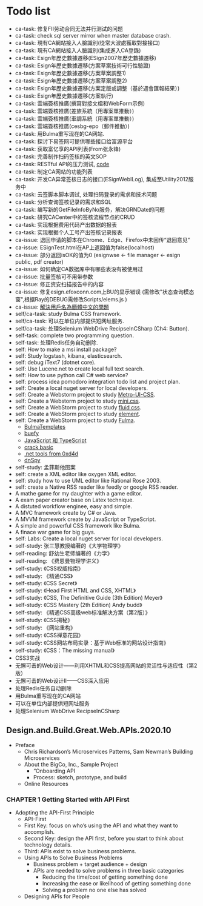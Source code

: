 # Todo list

* ca-task: 修复FII劳动合同无法并行测试的问题
* ca-task: check sql server mirror when master database crash.
* ca-task: 現有CA網站接入人臉識別(從常大波處獲取對接接口)
* ca-task: 現有CA網站接入人臉識別(集成進入CA登錄)
* ca-task: Esign年歷史數據遷移(ESign2007年歷史數據遷移)
* ca-task: Esign年歷史數據遷移(方案草案技術可行性驗證)
* ca-task: Esign年歷史數據遷移(方案草案調整1)
* ca-task: Esign年歷史數據遷移(方案草案調整2)
* ca-task: Esign年歷史數據遷移(方案定版或調整（基於週會匯報結果）)
* ca-task: Esign年歷史數據遷移(方案執行)
* ca-task: 雲端簽核推廣(撰寫對接文檔和WebForm示例)
* ca-task: 雲端簽核推廣(差旅系統（用專案單推動）)
* ca-task: 雲端簽核推廣(車調系統（用專案單推動）)
* ca-task: 雲端簽核推廣(cesbg-epo（郵件推動）)
* ca-task: 用Bulma重写现在的CA网站.
* ca-task: 探讨下易签网可提供哪些接口给富源平台
* ca-task: 获取富亿享的API列表(From张永锋)
* ca-task: 完善制作扫码签核的英文SOP
* ca-task: RESTful API的压力测试, [code](https://10.134.158.173/svn/esign/eSignCloud/eSignxPrototype)
* ca-task: 制定CA网站的功能列表
* ca-task: 开发CA异常签核日志的接口(ESignWebILog), 集成至Utility2012服务中
* ca-task: 云签脚本脚本调试, 处理扫码登录的需求和技术问题
* ca-task: 分析查询签核记录的需求和SQL
* ca-task: 编写新的GetFileInfoByNo服务，解决GRNDate的问题
* ca-task: 研究CACenter中的签核流程节点的CRUD
* ca-task: 实现根据费用代码产出数据的报表
* ca-task: 实现根据个人工号产出签核记录报表
* ca-issue: 退回申请的脚本在Chrome、Edge、Firefox中未回传“退回意见”
* ca-issue: ESignTest.html在AP上返回值为false(localhost)
* ca-issue: 部分返回isOK的值为0 (esignwse <- file manager <- esign public, pdf creator)
* ca-issue: 如何确定CA数据库中有哪些表没有被使用过
* ca-issue: 批量签核可不用带参数
* ca-issue: 修正资安扫描报告中的内容
* ca-issue: 修复esign.efoxconn.com上BU的显示错误 (需修改"状态查询模态窗",根据Ray的DEBUG需修改Scripts/elems.js )
* ca-issue: [解決用戶名為簡體中文的問題](https://10.134.158.173/svn/esign/eSignCloud/CAUtility)
* self/ca-task: study Bulma CSS framework.
* self/ca-task: 可以在单位内部提供短网址服务.
* self/ca-task: 处理Selenium WebDrive RecipseInCSharp (Ch4: Button).
* self-task: complete two programming question.
* self-task: 处理Redis任务自动删除.
* self: How to make a msi install package?
* self: Study logstash, kibana, elasticsearch.
* self: debug iText7 (dotnet core).
* self: Use Lucene.net to create local full text search.
* self: How to use python call C# web service?
* self: process idea pomodoro integration todo list and project plan.
* self: Create a local nuget server for local developers.
* self: Create a Webstorm project to study [Metro-UI-CSS](https://metroui.org.ua/).
* self: Create a Webstorm project to study [mini.css](https://minicss.org/).
* self: Create a WebStorm project to study [fluid css](https://github.com/fluid-framework/Fluid/).
* self: Create a WebStorm project to study [element](https://element.eleme.cn/#/zh-CN).
* self: Create a WebStorm project to study [Fulma](https://github.com/Fulma/Fulma).
  * [BulmaTemplates](https://github.com/BulmaTemplates/bulma-templates)
  * [buefy](https://buefy.org/)
  * [JavaScript 和 TypeScript](https://docs.microsoft.com/zh-cn/visualstudio/javascript/?view=vs-2019)
  * [crack basic](https://www.52pojie.cn/thread-582852-1-1.html)
  * [.net tools from 0xd4d](https://github.com/0xd4d?tab=repositories)
  * [dnSpy](https://github.com/0xd4d/dnSpy)
* self-study: 孟菲斯他图案
* self: create a XML editor like oxygen XML editor.
* self: study how to use UML editor like Rational Rose 2003.
* self: create a Native RSS reader like feedly or google RSS reader.
* A mathe game for my daughter with a game editor.
* A exam paper creator base on Latex technique.
* A distuted workflow enginee, easy and simple.
* A MVC framework create by C# or Java.
* A MVVM framework create by JavaScript or TypeScript.
* A simple and powerful CSS framework like Bulma.
* A finace war game for big guys.
* self: Labs: Create a local nuget server for local developers.
* self-study: 张三慧教授编著的《大学物理学》
* self-reading: 舒幼生老师编著的《力学》
* self-reading: 《费恩曼物理学讲义》
* self-study: 《CSS权威指南》
* self-study: 《精通CSS》
* self-study: 《CSS Secret》
* self-study: 《Head First HTML and CSS, XHTML》
* self-study: 《CSS, The Definitive Guide (3th Edition) Meyer》
* self-study: 《CSS Mastery (2th Edition) Andy budd》
* self-study: 《精通CSS高级web标准解决方案（第2版）》
* self-study: 《CSS揭秘》
* self-study: 《网站重构》
* self-study: 《CSS禅意花园》
* self-study: 《CSS网站布局实录：基于Web标准的网站设计指南》
* self-study: 《CSS：The missing manual》
* CSS3实战
* 无懈可击的Web设计——利用XHTML和CSS提高网站的灵活性与适应性（第2版）
* 无懈可击的Web设计II——CSS深入应用
* 处理Redis任务自动删除
* 用Bulma重写现在的CA网站
* 可以在单位内部提供短网址服务
* 处理Selenium WebDrive RecipseInCSharp

## Design.and.Build.Great.Web.APIs.2020.10

* Preface
  * Chris Richardson’s Microservices Patterns, Sam Newman’s Building Microservices
  * About the BigCo, Inc., Sample Project
    * “Onboarding API
    * Process: sketch, prototype, and build
  * Online Resources

### CHAPTER 1 Getting Started with API First

* Adopting the API-First Principle
  * API-First
  * First Key: focus on who’s using the API and what they want to accomplish.
  * Second Key: design the API first, before you start to think about technology details.
  * Third: APIs exist to solve business problems.
  * Using APIs to Solve Business Problems
    * Business problem + target audience + design
    * APIs are needed to solve problems in three basic categories
      * Reducing the time/cost of getting something done
      * Increasing the ease or likelihood of getting something done
      * Solving a problem no one else has solved
  * Designing APIs for People
